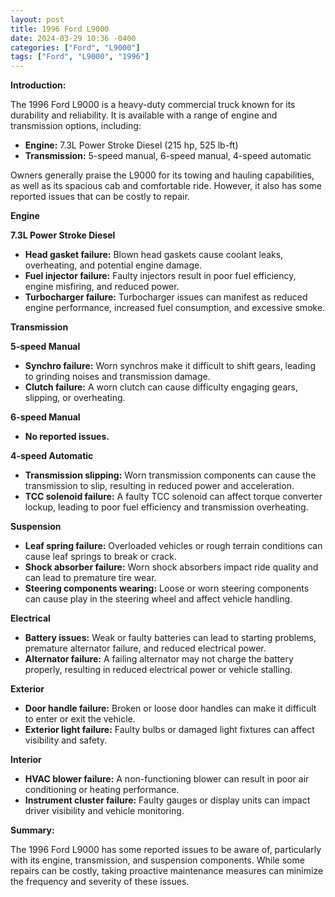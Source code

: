 ```yaml
---
layout: post
title: 1996 Ford L9000
date: 2024-03-29 10:36 -0400
categories: ["Ford", "L9000"]
tags: ["Ford", "L9000", "1996"]
---
```

**Introduction:**

The 1996 Ford L9000 is a heavy-duty commercial truck known for its durability and reliability. It is available with a range of engine and transmission options, including:

* **Engine:** 7.3L Power Stroke Diesel (215 hp, 525 lb-ft)
* **Transmission:** 5-speed manual, 6-speed manual, 4-speed automatic

Owners generally praise the L9000 for its towing and hauling capabilities, as well as its spacious cab and comfortable ride. However, it also has some reported issues that can be costly to repair.

**Engine**

**7.3L Power Stroke Diesel**

* **Head gasket failure:** Blown head gaskets cause coolant leaks, overheating, and potential engine damage.
* **Fuel injector failure:** Faulty injectors result in poor fuel efficiency, engine misfiring, and reduced power.
* **Turbocharger failure:** Turbocharger issues can manifest as reduced engine performance, increased fuel consumption, and excessive smoke.

**Transmission**

**5-speed Manual**

* **Synchro failure:** Worn synchros make it difficult to shift gears, leading to grinding noises and transmission damage.
* **Clutch failure:** A worn clutch can cause difficulty engaging gears, slipping, or overheating.

**6-speed Manual**

* **No reported issues.**

**4-speed Automatic**

* **Transmission slipping:** Worn transmission components can cause the transmission to slip, resulting in reduced power and acceleration.
* **TCC solenoid failure:** A faulty TCC solenoid can affect torque converter lockup, leading to poor fuel efficiency and transmission overheating.

**Suspension**

* **Leaf spring failure:** Overloaded vehicles or rough terrain conditions can cause leaf springs to break or crack.
* **Shock absorber failure:** Worn shock absorbers impact ride quality and can lead to premature tire wear.
* **Steering components wearing:** Loose or worn steering components can cause play in the steering wheel and affect vehicle handling.

**Electrical**

* **Battery issues:** Weak or faulty batteries can lead to starting problems, premature alternator failure, and reduced electrical power.
* **Alternator failure:** A failing alternator may not charge the battery properly, resulting in reduced electrical power or vehicle stalling.

**Exterior**

* **Door handle failure:** Broken or loose door handles can make it difficult to enter or exit the vehicle.
* **Exterior light failure:** Faulty bulbs or damaged light fixtures can affect visibility and safety.

**Interior**

* **HVAC blower failure:** A non-functioning blower can result in poor air conditioning or heating performance.
* **Instrument cluster failure:** Faulty gauges or display units can impact driver visibility and vehicle monitoring.

**Summary:**

The 1996 Ford L9000 has some reported issues to be aware of, particularly with its engine, transmission, and suspension components. While some repairs can be costly, taking proactive maintenance measures can minimize the frequency and severity of these issues.
